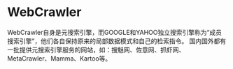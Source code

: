 # WebCrawler

WebCrawler自身是元搜索引擎，而GOOGLE和YAHOO独立搜索引擎称为“成员搜索引擎”，他们各自保持原来的局部数据模式和自己的检索指令。 国内国外都有一批提供元搜索引擎服务的网站，如：搜魅网、佐意网、抓虾网、MetaCrawler、Mamma、Kartoo等。

